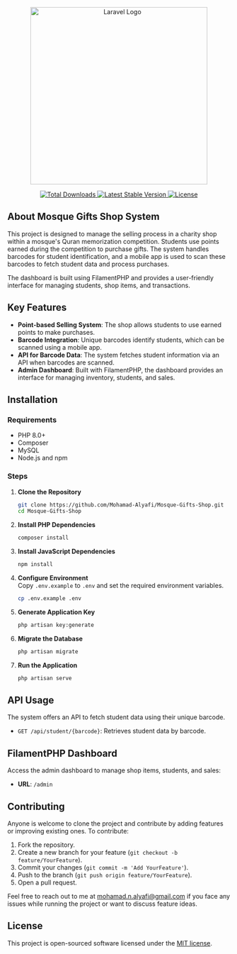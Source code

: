 <p align="center">
    <a href="https://laravel.com" target="_blank">
        <img src="https://raw.githubusercontent.com/laravel/art/master/logo-lockup/5%20SVG/2%20CMYK/1%20Full%20Color/laravel-logolockup-cmyk-red.svg" width="400" alt="Laravel Logo">
    </a>
</p>

<p align="center">
    <a href="https://packagist.org/packages/laravel/framework">
        <img src="https://img.shields.io/packagist/dt/laravel/framework" alt="Total Downloads">
    </a>
    <a href="https://packagist.org/packages/laravel/framework">
        <img src="https://img.shields.io/packagist/v/laravel/framework" alt="Latest Stable Version">
    </a>
    <a href="https://packagist.org/packages/laravel/framework">
        <img src="https://img.shields.io/packagist/l/laravel/framework" alt="License">
    </a>
</p>

## About Mosque Gifts Shop System

This project is designed to manage the selling process in a charity shop within a mosque's Quran memorization competition. Students use points earned during the competition to purchase gifts. The system handles barcodes for student identification, and a mobile app is used to scan these barcodes to fetch student data and process purchases.

The dashboard is built using FilamentPHP and provides a user-friendly interface for managing students, shop items, and transactions.

## Key Features

- **Point-based Selling System**: The shop allows students to use earned points to make purchases.
- **Barcode Integration**: Unique barcodes identify students, which can be scanned using a mobile app.
- **API for Barcode Data**: The system fetches student information via an API when barcodes are scanned.
- **Admin Dashboard**: Built with FilamentPHP, the dashboard provides an interface for managing inventory, students, and sales.

## Installation

### Requirements

- PHP 8.0+
- Composer
- MySQL
- Node.js and npm

### Steps

1. **Clone the Repository**

    ```bash
    git clone https://github.com/Mohamad-Alyafi/Mosque-Gifts-Shop.git
    cd Mosque-Gifts-Shop
    ```

2. **Install PHP Dependencies**

    ```bash
    composer install
    ```

3. **Install JavaScript Dependencies**

    ```bash
    npm install
    ```

4. **Configure Environment**  
   Copy `.env.example` to `.env` and set the required environment variables.

    ```bash
    cp .env.example .env
    ```

5. **Generate Application Key**

    ```bash
    php artisan key:generate
    ```

6. **Migrate the Database**

    ```bash
    php artisan migrate
    ```

7. **Run the Application**

    ```bash
    php artisan serve
    ```

## API Usage

The system offers an API to fetch student data using their unique barcode.

- `GET /api/student/{barcode}`: Retrieves student data by barcode.

## FilamentPHP Dashboard

Access the admin dashboard to manage shop items, students, and sales:

- **URL**: `/admin`

## Contributing

Anyone is welcome to clone the project and contribute by adding features or improving existing ones. To contribute:

1. Fork the repository.
2. Create a new branch for your feature (`git checkout -b feature/YourFeature`).
3. Commit your changes (`git commit -m 'Add YourFeature'`).
4. Push to the branch (`git push origin feature/YourFeature`).
5. Open a pull request.

Feel free to reach out to me at mohamad.n.alyafi@gmail.com if you face any issues while running the project or want to discuss feature ideas.

## License

This project is open-sourced software licensed under the [MIT license](https://opensource.org/licenses/MIT).
